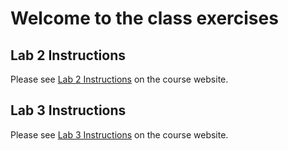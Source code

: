 # Welcome to the class exercises

## Lab 2 Instructions
Please see <a href="https://csci338.github.io/fall2024/assignments/lab02" target="_blank">Lab 2 Instructions</a> on the course website.

## Lab 3 Instructions
Please see <a href="https://csci338.github.io/fall2024/assignments/lab03" target="_blank">Lab 3 Instructions</a> on the course website.